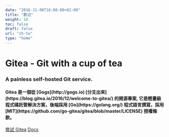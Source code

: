 ```yaml
---
date: "2016-11-08T16:00:00+02:00"
title: "歡迎"
weight: 10
toc: false
draft: false
url: "zh-tw"
type: "home"
---
```

<h1 class="title is-1">Gitea - Git with a cup of tea</h1>
<h3 class="subtitle is-3">A painless self-hosted Git service.</h3>
<h4 class="subtitle">
    Gitea 是一個從 [Gogs](http://gogs.io) [分支出來](https://blog.gitea.io/2016/12/welcome-to-gitea/) 的開源專案, 它是輕量級程式碼託管解決方案，後端採用 
    [Go](https://golang.org/) 程式語言撰寫，採用 [MIT](https://github.com/go-gitea/gitea/blob/master/LICENSE) 授權條款。
</h4>

<div class="container">
<a class="button is-success is-large" href="https://try.gitea.io" target="_blank">嘗試 Gitea</a>
<a class="button is-light is-large" href="https://docs.gitea.io">Docs</a>
</div>
